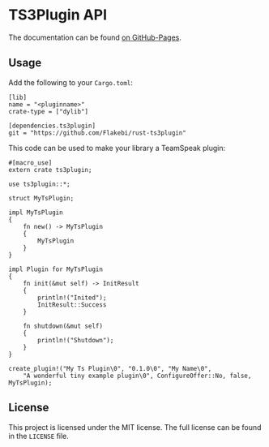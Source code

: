 TS3Plugin API
=============
The documentation can be found [on GitHub-Pages](https://flakebi.github.io/rust-ts3plugin/doc/ts3plugin/).

Usage
-----
Add the following to your `Cargo.toml`:
```
[lib]
name = "<pluginname>"
crate-type = ["dylib"]

[dependencies.ts3plugin]
git = "https://github.com/Flakebi/rust-ts3plugin"
```

This code can be used to make your library a TeamSpeak plugin:
```
#[macro_use]
extern crate ts3plugin;

use ts3plugin::*;

struct MyTsPlugin;

impl MyTsPlugin
{
    fn new() -> MyTsPlugin
    {
        MyTsPlugin
    }
}

impl Plugin for MyTsPlugin
{
    fn init(&mut self) -> InitResult
    {
        println!("Inited");
        InitResult::Success
    }

    fn shutdown(&mut self)
    {
        println!("Shutdown");
    }
}

create_plugin!("My Ts Plugin\0", "0.1.0\0", "My Name\0",
    "A wonderful tiny example plugin\0", ConfigureOffer::No, false, MyTsPlugin);
```

License
-------
This project is licensed under the MIT license. The full license can be found in the `LICENSE` file.
